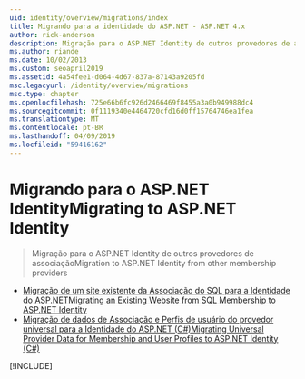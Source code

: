 ```yaml
---
uid: identity/overview/migrations/index
title: Migrando para a identidade do ASP.NET - ASP.NET 4.x
author: rick-anderson
description: Migração para o ASP.NET Identity de outros provedores de associação
ms.author: riande
ms.date: 10/02/2013
ms.custom: seoapril2019
ms.assetid: 4a54fee1-d064-4d67-837a-87143a9205fd
msc.legacyurl: /identity/overview/migrations
msc.type: chapter
ms.openlocfilehash: 725e66b6fc926d2466469f8455a3a0b949988dc4
ms.sourcegitcommit: 0f1119340e4464720cfd16d0ff15764746ea1fea
ms.translationtype: MT
ms.contentlocale: pt-BR
ms.lasthandoff: 04/09/2019
ms.locfileid: "59416162"
---
```

# <a name="migrating-to-aspnet-identity"></a><span data-ttu-id="7e123-103">Migrando para o ASP.NET Identity</span><span class="sxs-lookup"><span data-stu-id="7e123-103">Migrating to ASP.NET Identity</span></span>

> <span data-ttu-id="7e123-104">Migração para o ASP.NET Identity de outros provedores de associação</span><span class="sxs-lookup"><span data-stu-id="7e123-104">Migration to ASP.NET Identity from other membership providers</span></span>


- [<span data-ttu-id="7e123-105">Migração de um site existente da Associação do SQL para a Identidade do ASP.NET</span><span class="sxs-lookup"><span data-stu-id="7e123-105">Migrating an Existing Website from SQL Membership to ASP.NET Identity</span></span>](migrating-an-existing-website-from-sql-membership-to-aspnet-identity.md)
- [<span data-ttu-id="7e123-106">Migração de dados de Associação e Perfis de usuário do provedor universal para a Identidade do ASP.NET (C#)</span><span class="sxs-lookup"><span data-stu-id="7e123-106">Migrating Universal Provider Data for Membership and User Profiles to ASP.NET Identity (C#)</span></span>](migrating-universal-provider-data-for-membership-and-user-profiles-to-aspnet-identity.md)

[!INCLUDE[](../../../includes/identity/alter-command-exception.md)]
